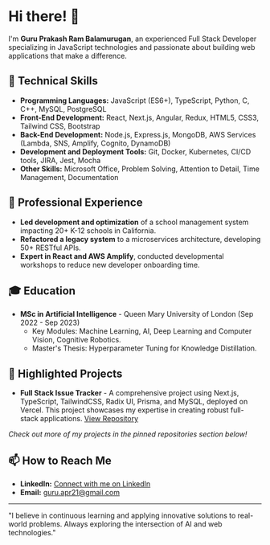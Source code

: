 # Hi there! 👋

I'm **Guru Prakash Ram Balamurugan**, an experienced Full Stack Developer specializing in JavaScript technologies and passionate about building web applications that make a difference.

## 🚀 Technical Skills

- **Programming Languages:** JavaScript (ES6+), TypeScript, Python, C, C++, MySQL, PostgreSQL
- **Front-End Development:** React, Next.js, Angular, Redux, HTML5, CSS3, Tailwind CSS, Bootstrap
- **Back-End Development:** Node.js, Express.js, MongoDB, AWS Services (Lambda, SNS, Amplify, Cognito, DynamoDB)
- **Development and Deployment Tools:** Git, Docker, Kubernetes, CI/CD tools, JIRA, Jest, Mocha
- **Other Skills:** Microsoft Office, Problem Solving, Attention to Detail, Time Management, Documentation

## 💼 Professional Experience

- **Led development and optimization** of a school management system impacting 20+ K-12 schools in California.
- **Refactored a legacy system** to a microservices architecture, developing 50+ RESTful APIs.
- **Expert in React and AWS Amplify**, conducted developmental workshops to reduce new developer onboarding time.

## 🎓 Education

- **MSc in Artificial Intelligence** - Queen Mary University of London (Sep 2022 - Sep 2023)
  - Key Modules: Machine Learning, AI, Deep Learning and Computer Vision, Cognitive Robotics.
  - Master's Thesis: Hyperparameter Tuning for Knowledge Distillation.

## 🌟 Highlighted Projects

- **Full Stack Issue Tracker** - A comprehensive project using Next.js, TypeScript, TailwindCSS, Radix UI, Prisma, and MySQL, deployed on Vercel. This project showcases my expertise in creating robust full-stack applications. [View Repository](https://github.com/guru-apr21/issue-tracker)

_Check out more of my projects in the pinned repositories section below!_

## 📫 How to Reach Me

- **LinkedIn:** [Connect with me on LinkedIn](https://www.linkedin.com/in/guruprakashram/)
- **Email:** guru.apr21@gmail.com

---

"I believe in continuous learning and applying innovative solutions to real-world problems. Always exploring the intersection of AI and web technologies."

